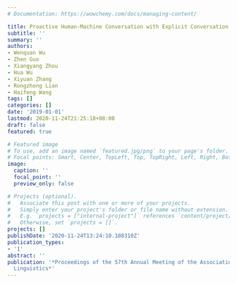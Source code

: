 ```yaml
---
# Documentation: https://wowchemy.com/docs/managing-content/

title: Proactive Human-Machine Conversation with Explicit Conversation Goal
subtitle: ''
summary: ''
authors:
- Wenquan Wu
- Zhen Guo
- Xiangyang Zhou
- Hua Wu
- Xiyuan Zhang
- Rongzhong Lian
- Haifeng Wang
tags: []
categories: []
date: '2019-01-01'
lastmod: 2020-11-24T21:25:18+08:00
draft: false
featured: true

# Featured image
# To use, add an image named `featured.jpg/png` to your page's folder.
# Focal points: Smart, Center, TopLeft, Top, TopRight, Left, Right, BottomLeft, Bottom, BottomRight.
image:
  caption: ''
  focal_point: ''
  preview_only: false

# Projects (optional).
#   Associate this post with one or more of your projects.
#   Simply enter your project's folder or file name without extension.
#   E.g. `projects = ["internal-project"]` references `content/project/deep-learning/index.md`.
#   Otherwise, set `projects = []`.
projects: []
publishDate: '2020-11-24T13:24:10.108310Z'
publication_types:
- '1'
abstract: ''
publication: '*Proceedings of the 57th Annual Meeting of the Association for Computational
  Linguistics*'
---
```

